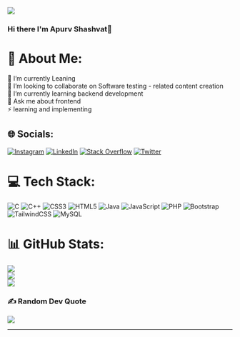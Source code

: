 [![](https://visitcount.itsvg.in/api?id=apurv212&icon=5&color=3)](https://visitcount.itsvg.in)

### Hi there I'm Apurv Shashvat👋
# 💫 About Me:
🔭 I’m currently Leaning<br>👯 I’m looking to collaborate on Software testing - related content creation<br>🌱 I’m currently learning backend development<br>💬 Ask me about frontend<br>⚡ learning and implementing 


## 🌐 Socials:
[![Instagram](https://img.shields.io/badge/Instagram-%23E4405F.svg?logo=Instagram&logoColor=white)](https://instagram.com/apurv_shashvat) [![LinkedIn](https://img.shields.io/badge/LinkedIn-%230077B5.svg?logo=linkedin&logoColor=white)](https://linkedin.com/in/apurv-s-023564269) [![Stack Overflow](https://img.shields.io/badge/-Stackoverflow-FE7A16?logo=stack-overflow&logoColor=white)](https://stackoverflow.com/users/apurv-shashvat) [![Twitter](https://img.shields.io/badge/Twitter-%231DA1F2.svg?logo=Twitter&logoColor=white)](https://twitter.com/@apurv_shashvat) 

# 💻 Tech Stack:
![C](https://img.shields.io/badge/c-%2300599C.svg?style=flat&logo=c&logoColor=white) ![C++](https://img.shields.io/badge/c++-%2300599C.svg?style=flat&logo=c%2B%2B&logoColor=white) ![CSS3](https://img.shields.io/badge/css3-%231572B6.svg?style=flat&logo=css3&logoColor=white) ![HTML5](https://img.shields.io/badge/html5-%23E34F26.svg?style=flat&logo=html5&logoColor=white) ![Java](https://img.shields.io/badge/java-%23ED8B00.svg?style=flat&logo=java&logoColor=white) ![JavaScript](https://img.shields.io/badge/javascript-%23323330.svg?style=flat&logo=javascript&logoColor=%23F7DF1E) ![PHP](https://img.shields.io/badge/php-%23777BB4.svg?style=flat&logo=php&logoColor=white) ![Bootstrap](https://img.shields.io/badge/bootstrap-%23563D7C.svg?style=flat&logo=bootstrap&logoColor=white) ![TailwindCSS](https://img.shields.io/badge/tailwindcss-%2338B2AC.svg?style=flat&logo=tailwind-css&logoColor=white) ![MySQL](https://img.shields.io/badge/mysql-%2300f.svg?style=flat&logo=mysql&logoColor=white)
# 📊 GitHub Stats:
![](https://github-readme-stats.vercel.app/api?username=apurv212&theme=blue-green&hide_border=true&include_all_commits=true&count_private=true)<br/>
![](https://github-readme-streak-stats.herokuapp.com/?user=apurv212&theme=blue-green&hide_border=true)<br/>
![](https://github-readme-stats.vercel.app/api/top-langs/?username=apurv212&theme=blue-green&hide_border=true&include_all_commits=true&count_private=true&layout=compact)

### ✍️ Random Dev Quote
![](https://quotes-github-readme.vercel.app/api?type=horizontal&theme=dark)


---


<!-- Proudly created with GPRM ( https://gprm.itsvg.in ) -->

